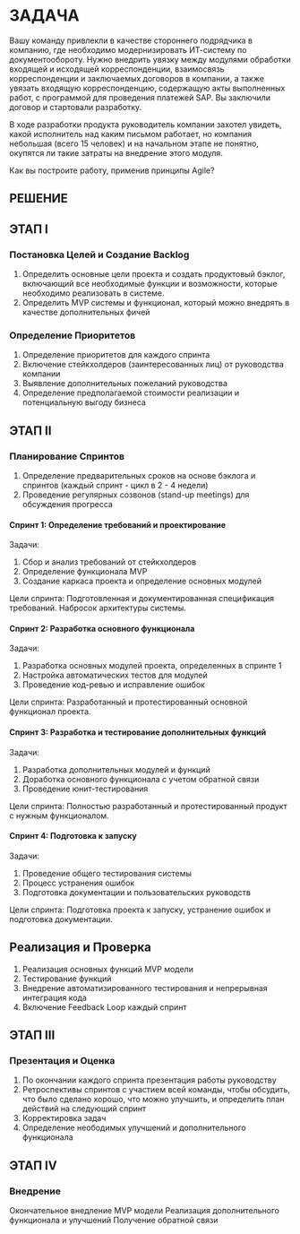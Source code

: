 # ЗАДАЧА

Вашу команду привлекли в качестве стороннего подрядчика в компанию, где необходимо модернизировать ИТ-систему по документообороту. Нужно внедрить увязку между модулями обработки входящей и исходящей корреспонденции, взаимосвязь корреспонденции и заключаемых договоров в компании, а также увязать входящую корреспонденцию, содержащую акты выполненных работ, с программой для проведения платежей SAP. Вы заключили договор и стартовали разработку.

В ходе разработки продукта руководитель компании захотел увидеть, какой исполнитель над каким письмом работает, но компания небольшая (всего 15 человек) и на начальном этапе не понятно, окупятся ли такие затраты на внедрение этого модуля.


Как вы построите работу, применив принципы Agile?

## РЕШЕНИЕ

## ЭТАП I

### Постановка Целей и Создание Backlog
1. Определить основные цели проекта и создать продуктовый бэклог, включающий все необходимые функции и возможности, которые необходимо реализовать в системе.
2. Определить MVP системы и функционал, который можно внедрять в качестве дополнительных фичей

### Определение Приоритетов
1. Определение приоритетов для каждого спринта
2. Включение стейкхолдеров (заинтересованных лиц) от руководства компании
3. Выявление дополнительных пожеланий руководства
4. Определение предполагаемой стоимости реализации и потенциальную выгоду бизнеса

## ЭТАП II

### Планирование Спринтов
1. Определение предварительных сроков на основе бэклога и спринтов (каждый спринт - цикл в 2 - 4 недели)
2. Проведение регулярных созвонов (stand-up meetings) для обсуждения прогресса

#### Спринт 1: Определение требований и проектирование 
Задачи:
1. Сбор и анализ требований от стейкхолдеров
2. Определение функционала MVP
3. Создание каркаса проекта и определение основных модулей 

Цели спринта: Подготовленная и документированная спецификация требований. Набросок архитектуры системы.

#### Спринт 2: Разработка основного функционала
Задачи:
1. Разработка основных модулей проекта, определенных в спринте 1
2. Настройка автоматических тестов для модулей
3. Проведение код-ревью и исправление ошибок

Цели спринта: Разработанный и протестированный основной функционал проекта.

#### Спринт 3: Разработка и тестирование дополнительных функций
Задачи:
1. Разработка дополнительных модулей и функций
2. Доработка основного функционала с учетом обратной связи
3. Проведение юнит-тестирования

Цели спринта: Полностью разработанный и протестированный продукт с нужным функционалом.

#### Спринт 4: Подготовка к запуску 
Задачи:
1. Проведение общего тестирования системы 
2. Процесс устранения ошибок
3. Подготовка документации и пользовательских руководств

Цели спринта: Подготовка проекта к запуску, устранение ошибок и подготовка документации.

## Реализация и Проверка
1. Реализация основных функций MVP модели
2. Тестирование функций
3. Внедрение автоматизированного тестирования и непрерывная интеграция кода
3. Включение Feedback Loop каждый спринт

## ЭТАП III

### Презентация и Оценка
1. По окончании каждого спринта презентация работы руководству
2. Ретроспективы спринтов с участием всей команды, чтобы обсудить, что было сделано хорошо, что можно улучшить, и определить план действий на следующий спринт
3. Корректировка задач
4. Определение неободимых улучшений и дополнительного функционала

## ЭТАП IV

### Внедрение
Окончательное внедление MVP модели
Реализация дополнительного функционала и улучшений
Получение обратной связи
